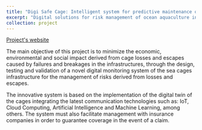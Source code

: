 ```yaml
---
title: "Digi Safe Cage: Intelligent system for predictive maintenance of offshore aquaculture farm moorings."
excerpt: "Digital solutions for risk management of ocean aquaculture infrastructures<br/><img src='/images/digiSafeCage.jpg'>"
collection: project
---
```


[Project's website](https://digisafecage.eu/)

The main objective of this project is to minimize the economic, environmental and social impact derived from cage losses and escapes caused by failures and breakages in the infrastructures, through the design, testing and validation of a novel digital monitoring system of the sea cages infrastructure for the management of risks derived from losses and escapes.

The innovative system is based on the implementation of the digital twin of the cages integrating the latest communication technologies such as: IoT, Cloud Computing, Artificial Intelligence and Machine Learning, among others. The system must also facilitate management with insurance companies in order to guarantee coverage in the event of a claim.
